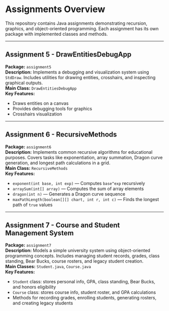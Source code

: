 # Assignments Overview

This repository contains Java assignments demonstrating recursion, graphics, and object-oriented programming. Each assignment has its own package with implemented classes and methods.

---

## Assignment 5 - DrawEntitiesDebugApp

**Package:** `assignment5`  
**Description:** Implements a debugging and visualization system using `StdDraw`. Includes utilities for drawing entities, crosshairs, and inspecting graphical outputs.  
**Main Class:** `DrawEntitiesDebugApp`  
**Key Features:**
- Draws entities on a canvas  
- Provides debugging tools for graphics  
- Crosshairs visualization  

---

## Assignment 6 - RecursiveMethods

**Package:** `assignment6`  
**Description:** Implements common recursive algorithms for educational purposes. Covers tasks like exponentiation, array summation, Dragon curve generation, and longest path calculations in a grid.  
**Main Class:** `RecursiveMethods`  
**Key Features:**
- `exponent(int base, int exp)` — Computes `base^exp` recursively  
- `arraySum(int[] array)` — Computes the sum of array elements  
- `dragon(int n)` — Generates a Dragon curve sequence  
- `maxPathLength(boolean[][] chart, int r, int c)` — Finds the longest path of `true` values  

---

## Assignment 7 - Course and Student Management System

**Package:** `assignment7`  
**Description:** Models a simple university system using object-oriented programming concepts. Includes managing student records, grades, class standing, Bear Bucks, course rosters, and legacy student creation.  
**Main Classes:** `Student.java`, `Course.java`  
**Key Features:**
- `Student` class: stores personal info, GPA, class standing, Bear Bucks, and honors eligibility  
- `Course` class: stores course info, student roster, and GPA calculations  
- Methods for recording grades, enrolling students, generating rosters, and creating legacy students  

